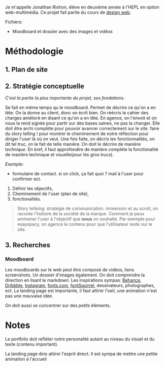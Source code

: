 
Je m'appelle Jonathan Rixhon, élève en deuxième année à l'HEPL en option web-multimédia. Ce projet fait parite du cours de [design web](https://github.com/hepl-dw/projet-portfolio).

Fichiers:

- Moodboard et dossier avec des images et vidéos

# Méthodologie

## 1. Plan de site


## 2. Stratégie conceptuelle

*C'est la partie la plus importante du projet, ses fondations.*

Se fait en même temps qu le moodboard. Permet de décrire ce qu'on a en tête. On la donne au client, donc on écrit bien. On réécris le cahier des charges amélioré en disant ce qu'on a en tête. En agence, on l'envoit et on nous la rend signée pour partir sur des bases saines, ne pas la changer. Elle doit être archi complète pour pouvoir avancer correctement sur le site. faire du story telling ! pour montrer le cheminement de notre réflection pour diriger l'user là où on veut. Une fois faite, on décris les fonctionnalités, on dit tel truc, on le fait de telle manière. On doit le décrire de manière *technique*. En bref, il faut approfondire de manière complète la fonctionalité de manière technique et visuelle(pour les gros trucs).

*Exemple:* 
- formulaire de contact. si on click, ça fait quoi ? mail à l'user pour confirmer ect.

1. Définir les objectifs,
2. Cheminement de l'user (plan de site),
3. fonctionalités.

>Story telleing: stratégie de communication. immersion et au scroll, on raconte l'histoire de la société de la marque. Comment je peux ammener l'user à l'objectif que **nous** on souhaite. Par exemple pour esayspacy, on agence le contenu pour que l'utilisateur reste sur le site.

## 3. Recherches

### Moodboard

Les moodboards sur le web peut être composé de vidéos, liens screenshots. Un dossier d'images également. On doit comprendre la direction en lisant le markdown. Les inspirations sympas: [Behance](https://www.behance.net/), [Dribbble](https://dribbble.com/), [Instagram](https://www.instagram.com/), [fonts.com](https://www.fonts.com/https://www.myfonts.com/), [fontSquirrel](https://www.fontsquirrel.com/), dessinateurs, photographes, ect.
La landing page est importante, il faut attirer l'oeil, une animation n'est pas une mauvaise idée.

On doit aussi se concentrer sur des *petits* éléments.

<!-- ## 2. Faire le cahier des charges -->

# Notes

Le portfolio doit reflèter notre personalité autant au niveau du visuel et du texte (contenu important).

La landing page dois attirer l'esprit direct. Il est sympa de mettre une petite animation à l'accueil
